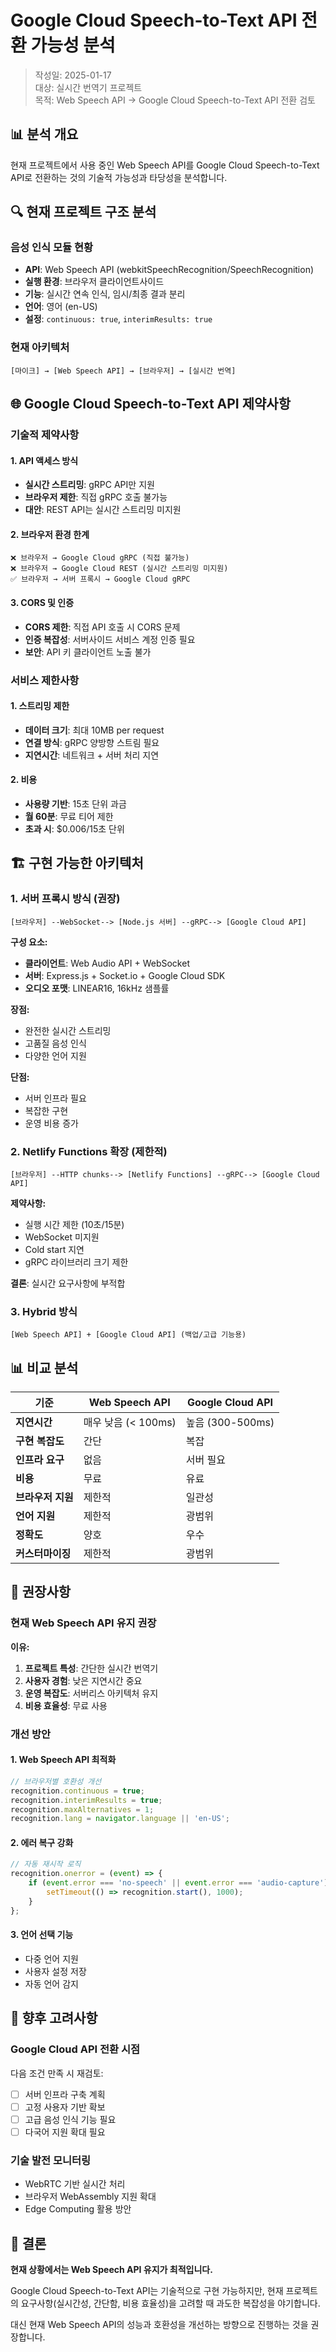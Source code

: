 # Google Cloud Speech-to-Text API 전환 가능성 분석

> 작성일: 2025-01-17  
> 대상: 실시간 번역기 프로젝트  
> 목적: Web Speech API → Google Cloud Speech-to-Text API 전환 검토

## 📊 분석 개요

현재 프로젝트에서 사용 중인 Web Speech API를 Google Cloud Speech-to-Text API로 전환하는 것의 기술적 가능성과 타당성을 분석합니다.

## 🔍 현재 프로젝트 구조 분석

### 음성 인식 모듈 현황
- **API**: Web Speech API (webkitSpeechRecognition/SpeechRecognition)
- **실행 환경**: 브라우저 클라이언트사이드
- **기능**: 실시간 연속 인식, 임시/최종 결과 분리
- **언어**: 영어 (en-US)
- **설정**: `continuous: true`, `interimResults: true`

### 현재 아키텍처
```
[마이크] → [Web Speech API] → [브라우저] → [실시간 번역]
```

## 🌐 Google Cloud Speech-to-Text API 제약사항

### 기술적 제약사항

#### 1. API 액세스 방식
- **실시간 스트리밍**: gRPC API만 지원
- **브라우저 제한**: 직접 gRPC 호출 불가능
- **대안**: REST API는 실시간 스트리밍 미지원

#### 2. 브라우저 환경 한계
```
❌ 브라우저 → Google Cloud gRPC (직접 불가능)
❌ 브라우저 → Google Cloud REST (실시간 스트리밍 미지원)
✅ 브라우저 → 서버 프록시 → Google Cloud gRPC
```

#### 3. CORS 및 인증
- **CORS 제한**: 직접 API 호출 시 CORS 문제
- **인증 복잡성**: 서버사이드 서비스 계정 인증 필요
- **보안**: API 키 클라이언트 노출 불가

### 서비스 제한사항

#### 1. 스트리밍 제한
- **데이터 크기**: 최대 10MB per request
- **연결 방식**: gRPC 양방향 스트림 필요
- **지연시간**: 네트워크 + 서버 처리 지연

#### 2. 비용
- **사용량 기반**: 15초 단위 과금
- **월 60분**: 무료 티어 제한
- **초과 시**: $0.006/15초 단위

## 🏗️ 구현 가능한 아키텍처

### 1. 서버 프록시 방식 (권장)
```
[브라우저] --WebSocket--> [Node.js 서버] --gRPC--> [Google Cloud API]
```

**구성 요소:**
- **클라이언트**: Web Audio API + WebSocket
- **서버**: Express.js + Socket.io + Google Cloud SDK
- **오디오 포맷**: LINEAR16, 16kHz 샘플률

**장점:**
- 완전한 실시간 스트리밍
- 고품질 음성 인식
- 다양한 언어 지원

**단점:**
- 서버 인프라 필요
- 복잡한 구현
- 운영 비용 증가

### 2. Netlify Functions 확장 (제한적)
```
[브라우저] --HTTP chunks--> [Netlify Functions] --gRPC--> [Google Cloud API]
```

**제약사항:**
- 실행 시간 제한 (10초/15분)
- WebSocket 미지원
- Cold start 지연
- gRPC 라이브러리 크기 제한

**결론**: 실시간 요구사항에 부적합

### 3. Hybrid 방식
```
[Web Speech API] + [Google Cloud API] (백업/고급 기능용)
```

## 📊 비교 분석

| 기준 | Web Speech API | Google Cloud API |
|------|---------------|------------------|
| **지연시간** | 매우 낮음 (< 100ms) | 높음 (300-500ms) |
| **구현 복잡도** | 간단 | 복잡 |
| **인프라 요구** | 없음 | 서버 필요 |
| **비용** | 무료 | 유료 |
| **브라우저 지원** | 제한적 | 일관성 |
| **언어 지원** | 제한적 | 광범위 |
| **정확도** | 양호 | 우수 |
| **커스터마이징** | 제한적 | 광범위 |

## 🎯 권장사항

### 현재 Web Speech API 유지 권장

**이유:**
1. **프로젝트 특성**: 간단한 실시간 번역기
2. **사용자 경험**: 낮은 지연시간 중요
3. **운영 복잡도**: 서버리스 아키텍처 유지
4. **비용 효율성**: 무료 사용

### 개선 방안

#### 1. Web Speech API 최적화
```javascript
// 브라우저별 호환성 개선
recognition.continuous = true;
recognition.interimResults = true;
recognition.maxAlternatives = 1;
recognition.lang = navigator.language || 'en-US';
```

#### 2. 에러 복구 강화
```javascript
// 자동 재시작 로직
recognition.onerror = (event) => {
    if (event.error === 'no-speech' || event.error === 'audio-capture') {
        setTimeout(() => recognition.start(), 1000);
    }
};
```

#### 3. 언어 선택 기능
- 다중 언어 지원
- 사용자 설정 저장
- 자동 언어 감지

## 🔮 향후 고려사항

### Google Cloud API 전환 시점
다음 조건 만족 시 재검토:
- [ ] 서버 인프라 구축 계획
- [ ] 고정 사용자 기반 확보
- [ ] 고급 음성 인식 기능 필요
- [ ] 다국어 지원 확대 필요

### 기술 발전 모니터링
- WebRTC 기반 실시간 처리
- 브라우저 WebAssembly 지원 확대
- Edge Computing 활용 방안

## 📝 결론

**현재 상황에서는 Web Speech API 유지가 최적입니다.**

Google Cloud Speech-to-Text API는 기술적으로 구현 가능하지만, 현재 프로젝트의 요구사항(실시간성, 간단함, 비용 효율성)을 고려할 때 과도한 복잡성을 야기합니다.

대신 현재 Web Speech API의 성능과 호환성을 개선하는 방향으로 진행하는 것을 권장합니다.